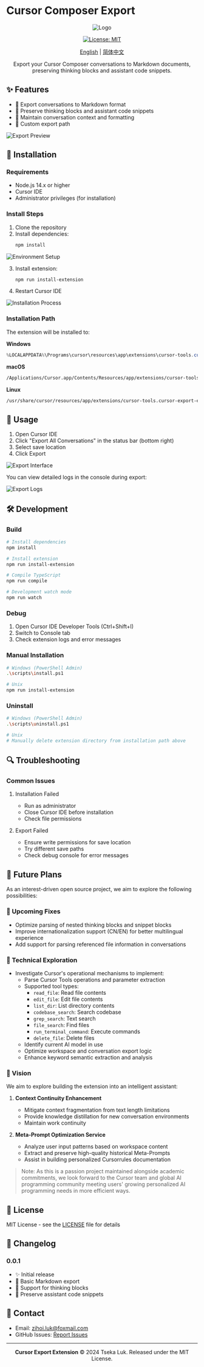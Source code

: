 # Cursor Composer Export

<div align="center">

![Logo](assets/ix10tn-logo.svg)

[![License: MIT](https://img.shields.io/badge/License-MIT-yellow.svg)](https://opensource.org/licenses/MIT)

[English](README_en.md) | [简体中文](README.md)

Export your Cursor Composer conversations to Markdown documents, preserving thinking blocks and assistant code snippets.

</div>

## ✨ Features

- 📝 Export conversations to Markdown format
- 💭 Preserve thinking blocks and assistant code snippets
- 🔄 Maintain conversation context and formatting
- 📂 Custom export path

![Export Preview](assets/export-demo.png)

## 🚀 Installation

### Requirements

- Node.js 14.x or higher
- Cursor IDE
- Administrator privileges (for installation)

### Install Steps

1. Clone the repository
2. Install dependencies:
   ```bash
   npm install
   ```

![Environment Setup](assets/env-demo.png)

3. Install extension:
   ```bash
   npm run install-extension
   ```
4. Restart Cursor IDE

![Installation Process](assets/install-demo.png)

### Installation Path

The extension will be installed to:

**Windows**

```powershell
%LOCALAPPDATA%\Programs\cursor\resources\app\extensions\cursor-tools.cursor-export-extension-0.0.1\
```

**macOS**

```bash
/Applications/Cursor.app/Contents/Resources/app/extensions/cursor-tools.cursor-export-extension-0.0.1/
```

**Linux**

```bash
/usr/share/cursor/resources/app/extensions/cursor-tools.cursor-export-extension-0.0.1/
```

## 💫 Usage

1. Open Cursor IDE
2. Click "Export All Conversations" in the status bar (bottom right)
3. Select save location
4. Click Export

![Export Interface](assets/export-ui-demo.png)

You can view detailed logs in the console during export:

![Export Logs](assets/export-log-demo.png)

## 🛠️ Development

### Build

```bash
# Install dependencies
npm install

# Install extension
npm run install-extension

# Compile TypeScript
npm run compile

# Development watch mode
npm run watch
```

### Debug

1. Open Cursor IDE Developer Tools (Ctrl+Shift+I)
2. Switch to Console tab
3. Check extension logs and error messages

### Manual Installation

```bash
# Windows (PowerShell Admin)
.\scripts\install.ps1

# Unix
npm run install-extension
```

### Uninstall

```bash
# Windows (PowerShell Admin)
.\scripts\uninstall.ps1

# Unix
# Manually delete extension directory from installation path above
```

## 🔍 Troubleshooting

### Common Issues

1. Installation Failed

   - Run as administrator
   - Close Cursor IDE before installation
   - Check file permissions
2. Export Failed

   - Ensure write permissions for save location
   - Try different save paths
   - Check debug console for error messages

## 📄 Future Plans

As an interest-driven open source project, we aim to explore the following possibilities:

### 🐛 Upcoming Fixes

- Optimize parsing of nested thinking blocks and snippet blocks
- Improve internationalization support (CN/EN) for better multilingual experience
- Add support for parsing referenced file information in conversations

### 🔬 Technical Exploration

- Investigate Cursor's operational mechanisms to implement:
  - Parse Cursor Tools operations and parameter extraction
  - Supported tool types:
    - `read_file`: Read file contents
    - `edit_file`: Edit file contents
    - `list_dir`: List directory contents
    - `codebase_search`: Search codebase
    - `grep_search`: Text search
    - `file_search`: Find files
    - `run_terminal_command`: Execute commands
    - `delete_file`: Delete files
  - Identify current AI model in use
  - Optimize workspace and conversation export logic
  - Enhance keyword semantic extraction and analysis

### 🚀 Vision

We aim to explore building the extension into an intelligent assistant:

1. **Context Continuity Enhancement**
   - Mitigate context fragmentation from text length limitations
   - Provide knowledge distillation for new conversation environments
   - Maintain work continuity

2. **Meta-Prompt Optimization Service**
   - Analyze user input patterns based on workspace content
   - Extract and preserve high-quality historical Meta-Prompts
   - Assist in building personalized Cursorrules documentation

> Note: As this is a passion project maintained alongside academic commitments, we look forward to the Cursor team and global AI programming community meeting users' growing personalized AI programming needs in more efficient ways.

## 📄 License

MIT License - see the [LICENSE](LICENSE) file for details

## 🌟 Changelog

### 0.0.1

- ✨ Initial release
- 📝 Basic Markdown export
- 💭 Support for thinking blocks
- 🔄 Preserve assistant code snippets

## 👥 Contact

- Email: zihoi.luk@foxmail.com
- GitHub Issues: [Report Issues](https://github.com/TsekaLuk/Cursor-export-extension/issues)

---

<div align="center">

**Cursor Export Extension** © 2024 Tseka Luk. Released under the MIT License.

</div>
